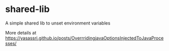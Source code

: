 # shared-lib
A simple shared lib to unset environment variables

More details at https://yasassri.github.io/posts/OverrridingjavaOptionsInjectedToJavaProcesses/
